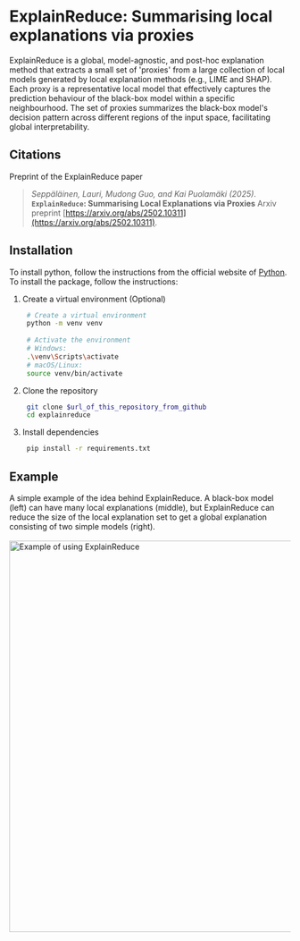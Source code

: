 # ExplainReduce: Summarising local explanations via proxies
ExplainReduce is a global, model-agnostic, and post-hoc explanation method that extracts a small set of 'proxies' from a large collection of local models generated by local explanation methods (e.g., LIME and SHAP).
Each proxy is a representative local model that effectively captures the prediction behaviour of the black-box model within a specific neighbourhood.
The set of proxies summarizes the black-box model's decision pattern across different regions of the input space, facilitating global interpretability.

## Citations
Preprint of the ExplainReduce paper

> *Seppäläinen, Lauri, Mudong Guo, and Kai Puolamäki (2025)*.
> **`ExplainReduce`: Summarising Local Explanations via Proxies**
> Arxiv preprint [https://arxiv.org/abs/2502.10311](https://arxiv.org/abs/2502.10311).

## Installation
To install python, follow the instructions from the official website of [Python](https://www.python.org/downloads/).
To install the package, follow the instructions:
1. Create a virtual environment (Optional)
   ```bash
    # Create a virtual environment
    python -m venv venv
    
    # Activate the environment
    # Windows:
    .\venv\Scripts\activate
    # macOS/Linux:
    source venv/bin/activate
    ```
2. Clone the repository
   ```bash
    git clone $url_of_this_repository_from_github
    cd explainreduce
    ```
3. Install dependencies
   ```bash
    pip install -r requirements.txt
    ```
## Example
A simple example of the idea behind ExplainReduce. A black-box model (left) can have many local explanations (middle), but ExplainReduce can reduce the size of the local explanation set to get a global explanation consisting of two simple models (right).
<br><br>
<img src="figures/pyramid_example.PNG" alt="Example of using ExplainReduce" width="700">